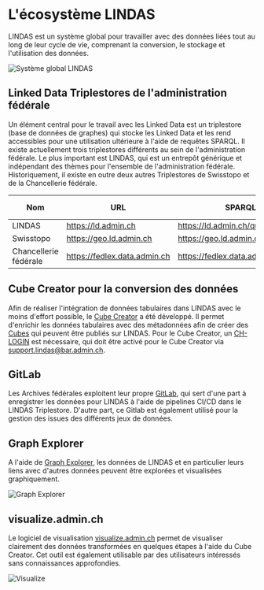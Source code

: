 # L'écosystème LINDAS

LINDAS est un système global pour travailler avec des données liées tout au long de leur cycle de vie, comprenant la conversion, le stockage et l'utilisation des données.

![Système global LINDAS](/static-assets/img/architecture-DE.jpg)

## Linked Data Triplestores de l'administration fédérale

Un élément central pour le travail avec les Linked Data est un triplestore (base de données de graphes) qui stocke les Linked Data et les rend accessibles pour une utilisation ultérieure à l'aide de requêtes SPARQL. Il existe actuellement trois triplestores différents au sein de l'administration fédérale. Le plus important est LINDAS, qui est un entrepôt générique et indépendant des thèmes pour l'ensemble de l'administration fédérale. Historiquement, il existe en outre deux autres Triplestores de Swisstopo et de la Chancellerie fédérale.

 Nom          | URL                          | SPARQL Endpoint                              | SPARQL Interface                           | Produit technique                                      |
|---------------|------------------------------|---------------------------------------------|-------------------------------------------|----------------------------------------------------------|
| LINDAS        | https://ld.admin.ch          | https://ld.admin.ch/query                   | https://ld.admin.ch/sparql                | [Stardog](https://www.stardog.com/platform/)             |
| Swisstopo     | https://geo.ld.admin.ch      | https://geo.ld.admin.ch/query               | https://geo.ld.admin.ch/sparql            | [Fuseki](https://jena.apache.org/documentation/fuseki2/) |
| Chancellerie fédérale | https://fedlex.data.admin.ch | https://fedlex.data.admin.ch/sparqlendpoint | https://fedlex.data.admin.ch/de-CH/sparql | [Virtuoso](https://virtuoso.openlinksw.com/)

## Cube Creator pour la conversion des données

Afin de réaliser l'intégration de données tabulaires dans LINDAS avec le moins d'effort possible, le [Cube Creator](https://cube-creator.lindas.admin.ch/) a été développé. Il permet d'enrichir les données tabulaires avec des métadonnées afin de créer des [Cubes](https://cube.link) qui peuvent être publiés sur LINDAS. Pour le Cube Creator, un [CH-LOGIN](https://www.eiam.admin.ch) est nécessaire, qui doit être activé pour le Cube Creator via [support.lindas@bar.admin.ch](mailto:support.lindas@bar.admin.ch).

## GitLab

Les Archives fédérales exploitent leur propre [GitLab](https://gitlab.ldbar.ch/), qui sert d'une part à enregistrer les données pour LINDAS à l'aide de pipelines CI/CD dans le LINDAS Triplestore. D'autre part, ce Gitlab est également utilisé pour la gestion des issues des différents jeux de données.

## Graph Explorer

A l'aide de [Graph Explorer](https://lindas.admin.ch/graph-explorer/), les données de LINDAS et en particulier leurs liens avec d'autres données peuvent être explorées et visualisées graphiquement.

![Graph Explorer](/static-assets/img/graph-explorer.jpg)

## visualize.admin.ch

Le logiciel de visualisation [visualize.admin.ch](https://visualize.admin.ch) permet de visualiser clairement des données transformées en quelques étapes à l'aide du Cube Creator. Cet outil est également utilisable par des utilisateurs intéressés sans connaissances approfondies.

![Visualize](/static-assets/img/visualize.jpg)